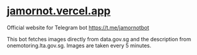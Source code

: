 # [jamornot.vercel.app](jamornot.vercel.app)

Official website for Telegram bot https://t.me/jamornotbot

This bot fetches images directly from data.gov.sg and the description from onemotoring.lta.gov.sg. Images are taken every 5 minutes.
